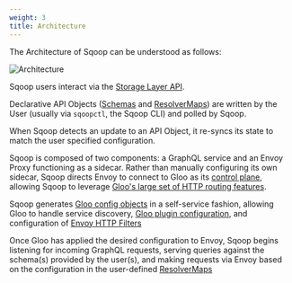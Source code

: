 ```yaml
---
weight: 3
title: Architecture
---
```


The Architecture of Sqoop can be understood as follows:

![Architecture](../../img/low_level_arch.png "Sqoop Architecture")


Sqoop users interact via the [Storage Layer API](https://github.com/solo-io/sqoop/tree/master/pkg/storage).

Declarative API Objects ([Schemas](../../v1/github.com/solo-io/sqoop/api/v1/schema.proto.sk) and [ResolverMaps](../../v1/github.com/solo-io/sqoop/api/v1/resolver_map.proto.sk)) are
written by the User (usually via `sqoopctl`, the Sqoop CLI) and polled by Sqoop.

When Sqoop detects an update to an API Object, it re-syncs its state to match
the user specified configuration.

Sqoop is composed of two components: a GraphQL service and an Envoy Proxy functioning as a sidecar. Rather than manually configuring
its own sidecar, Sqoop directs Envoy to connect to Gloo as its [control plane](https://github.com/envoyproxy/data-plane-api/blob/master/XDS_PROTOCOL.md), 
allowing Sqoop to leverage [Gloo's large set of HTTP routing features](https://gloo.solo.io/#features).

Sqoop generates [Gloo config objects](https://gloo.solo.io/v1/github.com/solo-io/gloo/projects/gateway/api/v1/virtual_service.proto.sk/#VirtualService) in a self-service fashion, allowing Gloo
to handle service discovery, [Gloo plugin configuration](https://gloo.solo.io/v1/github.com/solo-io/gloo/projects/gloo/api/v1/plugins/aws/aws.proto.sk/), and configuration of 
[Envoy HTTP Filters](https://www.envoyproxy.io/docs/envoy/latest/intro/arch_overview/http_filters.html)

Once Gloo has applied the desired configuration to Envoy, Sqoop begins listening for incoming GraphQL requests, serving queries 
against the schema(s) provided by the user(s), and making requests via Envoy based on the configuration in the user-defined [ResolverMaps](../../v1/github.com/solo-io/sqoop/api/v1/resolver_map.proto.sk)
